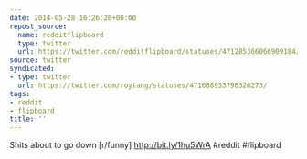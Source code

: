 ```yaml
---
date: 2014-05-28 16:26:20+00:00
repost_source:
  name: redditflipboard
  type: twitter
  url: https://twitter.com/redditflipboard/statuses/471285366066909184/
source: twitter
syndicated:
- type: twitter
  url: https://twitter.com/roytang/statuses/471688933798326273/
tags:
- reddit
- flipboard
title: ''
---
```


Shits about to go down [r/funny] http://bit.ly/1hu5WrA #reddit #flipboard